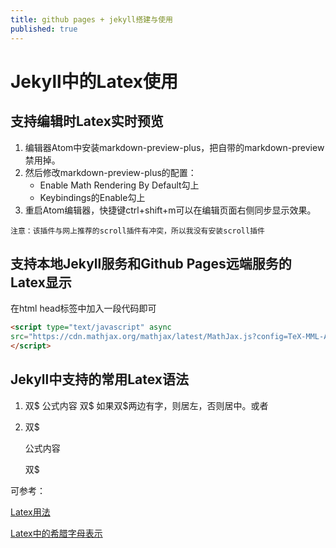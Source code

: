 ```yaml
---
title: github pages + jekyll搭建与使用
published: true
---
```


# Jekyll中的Latex使用
## 支持编辑时Latex实时预览
1. 编辑器Atom中安装markdown-preview-plus，把自带的markdown-preview禁用掉。
2. 然后修改markdown-preview-plus的配置：
   + Enable Math Rendering By Default勾上
   + Keybindings的Enable勾上
3. 重启Atom编辑器，快捷键ctrl+shift+m可以在编辑页面右侧同步显示效果。

`注意：该插件与网上推荐的scroll插件有冲突，所以我没有安装scroll插件`
## 支持本地Jekyll服务和Github Pages远端服务的Latex显示
在html head标签中加入一段代码即可
```html
<script type="text/javascript" async
src="https://cdn.mathjax.org/mathjax/latest/MathJax.js?config=TeX-MML-AM_CHTML">
</script>
```
## Jekyll中支持的常用Latex语法
1. 双\$ 公式内容 双\$  如果双\$两边有字，则居左，否则居中。或者
2. 双\$

   公式内容

   双\$

可参考：

[Latex用法](https://www.jianshu.com/p/2fe00efe06a3)

[Latex中的希腊字母表示](https://blog.csdn.net/xxzhangx/article/details/52778539)

